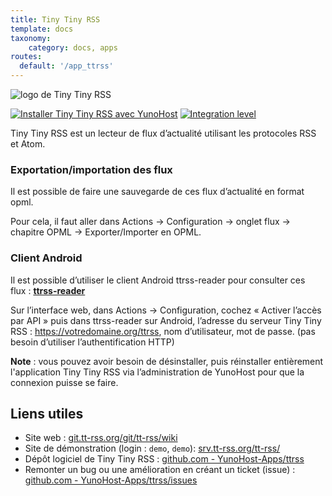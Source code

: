 ```yaml
---
title: Tiny Tiny RSS
template: docs
taxonomy:
    category: docs, apps
routes:
  default: '/app_ttrss'
---
```


![logo de Tiny Tiny RSS](image://ttrss.png?width=80)

[![Installer Tiny Tiny RSS avec YunoHost](https://install-app.yunohost.org/install-with-yunohost.png)](https://install-app.yunohost.org/?app=ttrss) [![Integration level](https://dash.yunohost.org/integration/ttrss.svg)](https://dash.yunohost.org/appci/app/ttrss)

Tiny Tiny RSS est un lecteur de flux d’actualité utilisant les protocoles RSS et Atom.

### Exportation/importation des flux

Il est possible de faire une sauvegarde de ces flux d’actualité en format opml.

Pour cela, il faut aller dans Actions -> Configuration -> onglet flux -> chapitre OPML -> Exporter/Importer en OPML.

### Client Android

Il est possible d’utiliser le client Android ttrss-reader pour consulter ces flux : **[ttrss-reader](https://f-droid.org/packages/org.ttrssreader/)**

Sur l’interface web, dans Actions -> Configuration, cochez « Activer l’accès par API »
puis dans ttrss-reader sur Android, l’adresse du serveur Tiny Tiny RSS : https://votredomaine.org/ttrss, nom d’utilisateur, mot de passe. (pas besoin d’utiliser l’authentification HTTP)

**Note** : vous pouvez avoir besoin de désinstaller, puis réinstaller entièrement l'application Tiny Tiny RSS via l’administration de YunoHost pour que la connexion puisse se faire.

## Liens utiles

 + Site web : [git.tt-rss.org/git/tt-rss/wiki](https://git.tt-rss.org/git/tt-rss/wiki)
 + Site de démonstration (login : `demo`, `demo`): [srv.tt-rss.org/tt-rss/](https://srv.tt-rss.org/tt-rss/)
 + Dépôt logiciel de Tiny Tiny RSS : [github.com - YunoHost-Apps/ttrss](https://github.com/YunoHost-Apps/ttrss_ynh)
 + Remonter un bug ou une amélioration en créant un ticket (issue) : [github.com - YunoHost-Apps/ttrss/issues](https://github.com/YunoHost-Apps/ttrss_ynh/issues)

